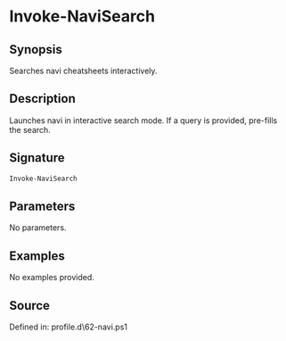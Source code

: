# Invoke-NaviSearch

## Synopsis

Searches navi cheatsheets interactively.

## Description

Launches navi in interactive search mode. If a query is provided, pre-fills the search.

## Signature

```powershell
Invoke-NaviSearch
```

## Parameters

No parameters.

## Examples

No examples provided.

## Source

Defined in: profile.d\62-navi.ps1
